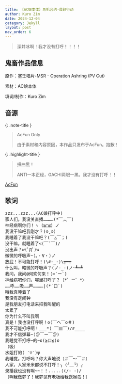 ```yaml
---
title: 【AC娘本体】危机合约·晨鼾行动
author: Kuro Zim
date: 2024-12-04
category: Jekyll
layout: post
nav_order: 6
---
```


> 深井冰啊！我才没有打呼！！！！

## 鬼畜作品信息

原作：塞壬唱片-MSR - Operation Ashring (PV Cut)

素材：AC娘本体

填词/制作：Kuro Zim

## 音源

{: .note-title }

> AcFun Only
>
> 由于素材和内容原因，本作品只发布于AcFun。抱歉！

{: .highlight-title }

> 扭曲黑！
>
> ANTI一本正经，GACHI两眼一黑。我才没有打呼！！

[AcFun](https://www.acfun.cn/v/ac46610891)

## 歌词

<pre>
zzz...zzz...(AC娘打呼中)
家人们，我没关直播…………(*￣︿￣)
神经病啊你们！ヽ（≧□≦）ノ
我没干嘛吧我刚才？(⊙ˍ⊙)
我睡着了我没干嘛吧？(￣△￣；)
没干嘛，就睡着了<(￣ˇ￣)/
没出声？w(ﾟДﾟ)w
微微的呼吸声~(。・∀・)ノ
放屁！不可能打呼！(\#-_-)\┯━┯
什么叫，略微的呼吸声？(ノ-_-)ノ~┻━┻
我问，我问@何欢何来！(=′ー`)
神经病吧你们，哪里打呼了？（*゜ー゜*）
……呼……吸……声…………|(*′口`)
哦我真睡着了
我没有定闹钟
是我朋友打电话来把我叫醒的
太累了
你为什么不叫我啊
真是！我也没打呼啊！o(￣ヘ￣o＃)
我不可能打呼啊！___*( ￣皿￣)/#____
我才不信弹幕~(＠￣ー￣＠)
我睡觉不打呼~的~o(≧口≦)o
（吸）
水姐打的( ‵▽′)ψ
我睡觉，打呼吗？你大声地说（＃￣～￣＃）
人家，人家米米都说不打呼！╮（╯＿╰）╭
录播我也没有啊~~！！.....((/- -)/
（啊我做梦了！我梦见有老板给我送猴岛！）</pre>
